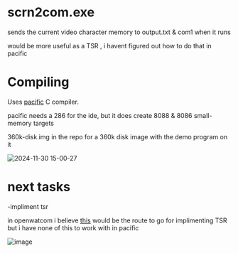 # scrn2com.exe 

sends the current video character memory to output.txt & com1 when it runs

would be more useful as a TSR , i havent figured out how to do that in pacific


# Compiling

Uses [pacific](https://archive.org/details/pacific_c-751-msdos) C compiler.

pacific needs a 286 for the ide, but it does create 8088 & 8086 small-memory targets

360k-disk.img in the repo for a 360k disk image with the demo program on it 

![2024-11-30 15-00-27](https://github.com/user-attachments/assets/9d272570-4c6d-4ef0-81f9-2261d070dc88)




# next tasks
-impliment tsr

in openwatcom i believe [this](http://www.openwatcom.org/ftp/manuals/current/clib.pdf) would be the route to go for implimenting TSR but i have none of this to work with in pacific

![image](https://github.com/user-attachments/assets/dcf32fb4-d242-4a56-aa50-c5a1fc429d67)
